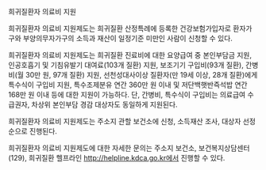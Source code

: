 희귀질환자 의료비 지원

희귀질환자 의료비 지원제도는 희귀질환 산정특례에 등록한 건강보험가입자로 환자가구와 부양의무자가구의 소득과 재산이 일정기준 미만인 사람이 신청할 수 있다.

희귀질환자 의료비 지원제도는 희귀질환 진료비에 대한 요양급여 중 본인부담금 지원, 인공호흡기 및 기침유발기 대여료(103개 질환) 지원, 보조기기 구입비(93개 질환), 간병비(월 30만 원, 97개 질환) 지원, 선천성대사이상 질환자(만 19세 이상, 28개 질환)에게 특수식이 구입비 지원, 특수조제분유 연간 360만 원 이내 및 저단백햇반즉석밥 연간 168만 원 이내 등에 대한 지원이 가능하다. 단, 간병비, 특수식이 구입비는 의료급여 수급권자, 차상위 본인부담 경감 대상자도 동일하게 지원된다.

희귀질환자 의료비 지원제도는 주소지 관할 보건소에 신청, 소득재산 조사, 대상자 선정 순으로 진행된다.

희귀질환자 의료비 지원제도에 대한 자세한 문의는 주소지 보건소, 보건복지상담센터(129), 희귀질환 헬프라인 http://helpline.kdca.go.kr에서 진행할 수 있다.